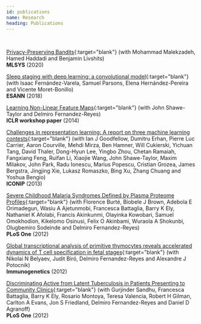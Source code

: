 ```yaml
---
id: publications
name: Research
heading: Publications
---
```


<!--- USAGE: JUST FILL AND ADD THIS

[NAZEV](LINK){:target="blank"} (with COAUTHORS)<br/>
**JOURNALNAME** (YEAR), CITATION, <a href="LINKDOI" target="blank"><i class="ai ai-doi ai"></i></a>
code and package <a href="LINKCODE" target="blank"><i class="fas fa-keyboard"></i></a>
<br/>
-->


<br/>

[Privacy-Preserving Bandits](https://arxiv.org/abs/1909.04421){:target="blank"} (with Mohammad Malekzadeh, Hamed Haddadi and Benjamin Livshits)<br/>
**MLSYS** (2020) <br/>

[Sleep staging with deep learning: a convolutional model](https://www.elen.ucl.ac.be/Proceedings/esann/esannpdf/es2018-59.pdf){:target="blank"} (with Isaac Fernández-Varela, Samuel Parsons, Elena Hernández-Pereira and Vicente Moret-Bonillo)<br/>
**ESANN** (2018)<br/>

[Learning Non-Linear Feature Maps](https://arxiv.org/abs/1311.5636){:target="blank"} (with John Shawe-Taylor and Delmiro Fernandez-Reyes)<br/>
**ICLR workshop paper** (2014)<br/>

[Challenges in representation learning: A report on three machine learning contests](https://arxiv.org/abs/1307.0414){:target="blank"} (with Ian J Goodfellow, Dumitru Erhan, Pierre Luc Carrier, Aaron Courville, Mehdi Mirza, Ben Hamner, Will Cukierski, Yichuan Tang, David Thaler, Dong-Hyun Lee, Yingbo Zhou, Chetan Ramaiah, Fangxiang Feng, Ruifan Li, Xiaojie Wang, John Shawe-Taylor, Maxim Milakov, John Park, Radu Ionescu, Marius Popescu, Cristian Grozea, James Bergstra, Jingjing Xie, Lukasz Romaszko, Bing Xu, Zhang Chuang and Yoshua Bengio) <br/>
**ICONIP** (2013)<br/>

[Severe Childhood Malaria Syndromes Defined by Plasma Proteome Profiles](https://journals.plos.org/plosone/article?id=10.1371/journal.pone.0049778){:target="blank"} (with Florence Burté, Biobele J Brown, Adebola E Orimadegun, Wasiu A Ajetunmobi, Francesca Battaglia, Barry K Ely, Nathaniel K Afolabi, Francis Akinkunmi, Olayinka Kowobari, Samuel Omokhodion, Kikelomo Osinusi, Felix O Akinbami, Wuraola A Shokunbi, Olugbemiro Sodeinde and Delmiro Fernandez-Reyes) <br/>
**PLoS One** (2012)<br/>

[Global transcriptional analysis of primitive thymocytes reveals accelerated dynamics of T cell specification in fetal stages](https://link.springer.com/article/10.1007/s00251-012-0620-6){:target="blank"} (with Nikolai N Belyaev, Judit Biró, Delmiro Fernandez-Reyes and Alexandre J Potocnik) <br/>
**Immunogenetics** (2012)<br/>

[Discriminating Active from Latent Tuberculosis in Patients Presenting to Community Clinics](https://journals.plos.org/plosone/article?id=10.1371/journal.pone.0038080){:target="blank"} (with Gurjinder Sandhu, Francesca Battaglia, Barry K Ely, Rosario Montoya, Teresa Valencia, Robert H Gilman, Carlton A Evans, Jon S Friedland, Delmiro Fernandez-Reyes and Daniel D Agranoff) <br/>
**PLoS One** (2012)<br/>



